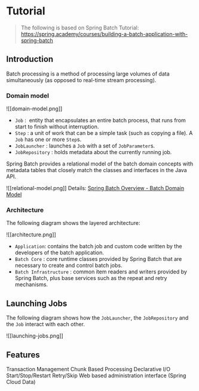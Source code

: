 # Tutorial

> The following is based on Spring Batch Tutorial: https://spring.academy/courses/building-a-batch-application-with-spring-batch


## Introduction

Batch processing is a method of processing large volumes of data simultaneously (as opposed to real-time stream processing).

### Domain model

![[domain-model.png]]

- `Job` :  entity that encapsulates an entire batch process, that runs from start to finish without interruption.
- `Step` : a unit of work that can be a simple task (such as copying a file). A `Job` has one or more `Step`s.
- `JobLauncher` :  launches a `Job` with a set of `JobParameter`s.
- `JobRepository` :  holds metadata about the currently running job.

Spring Batch provides a relational model of the batch domain concepts with metadata tables that closely match the classes and interfaces in the Java API.

![[relational-model.png]]
Details: [Spring Batch Overview - Batch Domain Model](https://spring.academy/courses/building-a-batch-application-with-spring-batch/lessons/overview#batch-domain-model)

### Architecture

The following diagram shows the layered architecture:

![[architecture.png]]

- `Application`: contains the batch job and custom code written by the developers of the batch application.
- `Batch Core` : core runtime classes provided by Spring Batch that are necessary to create and control batch jobs.
- `Batch Infrastructure` : common item readers and writers provided by Spring Batch, plus base services such as the repeat and retry mechanisms.

## Launching Jobs


The following diagram shows how the `JobLauncher`, the `JobRepository` and the `Job` interact with each other.

![[launching-jobs.png]]


## Features

Transaction Management
Chunk Based Processing
Declarative I/O
Start/Stop/Restart
Retry/Skip
Web based administration interface (Spring Cloud Data)